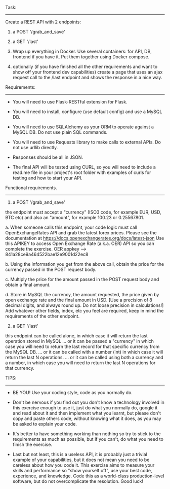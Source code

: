 Task:

-------

Create a REST API with 2 endpoints:

1) a POST '/grab_and_save'

2) a GET '/last'

3) Wrap up everything in Docker. Use several containers: for API, DB, frontend if you have it.
Put them together using Docker compose.

4) optionally (if you have finished all the other requirements and want to show off your frontend
dev capabilities) create a page that uses an ajax request call to the /last endpoint and shows the
response in a nice way.


Requirements:

--------------------

* You will need to use Flask-RESTful extension for Flask.

* You will need to install, configure (use default config) and use a MySQL DB.

* You will need to use SQLAlchemy as your ORM to operate against a MySQL DB. Do not use plain SQL commands.

* You will need to use Requests library to make calls to external APIs. Do not use urllib directly.

* Responses should be all in JSON.

* The final API will be tested using CURL, so you will need to include a read.me file in your project's
root folder with examples of curls for testing and how to start your API.



Functional requirements.

---------------------------------

1) a POST '/grab_and_save'

the endpoint must accept a "currency" (ISO3 code, for example EUR, USD, BTC etc) and also an "amount",
for example 100.23 or 0.25567801.

a. When someone calls this endpoint, your code logic must call OpenExchangeRates API and grab the latest
forex prices. Please see the documentation at https://docs.openexchangerates.org/docs/latest-json
Use this APIKEY to access Open Exchange Rate (a.k.a. OER) API so you can complete the exercise.
OER appkey --> 841a28ce9a464522bae12e9001d22ec8

b. Using the information you get from the above call, obtain the price for the currency passed in the
POST request body.

c. Multiply the price for the amount passed in the POST request body and obtain a final amount.

d. Store in MySQL the currency, the amount requested, the price given by open exchange rate and the
final amount in USD. [Use a precision of 8 decimal digits, and always round up. Do not loose precision
in calculations!] Add whatever other fields, index, etc you feel are required, keep in mind the requirements
of the other endpoint.


2) a GET '/last'

this endpoint can be called alone, in which case it will return the last operation stored in MySQL
... or it can be passed a "currency" in which case you will need to return the last record for that
specific currency from the MySQL DB.
... or it can be called with a number (int) in which case it will return the last N operations.
... or it can be called using both a currency and a number, in which case you will need to return
the last N operations for that currency.


TIPS:

-------

* BE YOU! Use your coding style, code as you normally do.

* Don't be nervous if you find out you don't know a technology involved in this exercise enough to use it,
just do what you normally do, google it and read about it and then implement what you learnt, but please
don't copy and paste others code, without knowing what it does, as you may be asked to explain your code.

* It's better to have something working than nothing so try to stick to the requirements as much as possible,
but if you can't, do what you need to finish the exercise.

* Last but not least, this is a useless API, it is probably just a trivial example of your capabilities,
but it does not mean you need to be careless about how you code it. This exercise aims to measure your
skills and performance so "show yourself off", use your best code, experience, and knowledge. Code this
as a world-class production-level software, but do not overcomplicate the resolution. Good luck!